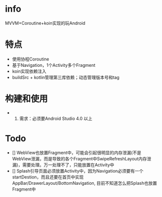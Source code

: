 # info
MVVM+Coroutine+koin实现的玩Android

# 特点
- 使用协程Coroutine
- 基于Navigation，1个Activity多个Fragment
- koin实现依赖注入
- buildSrc + kotlin管理第三库依赖；动态管理版本号和tag

# 构建和使用
- 1. 需求：必须要Android Studio 4.0 以上

# Todo
- [] WebView也放置Fragment中，可能会引起很明显的内存泄漏(不是WebView泄漏，而是导致的各个Fragment中SwipeRefreshLayout内存泄漏)，需要处理。万一处理不了，只能放置在Activity中
- [] Splash引导页面必须放置Activity中，因为Navigation必须要有一个startDestion，而且还要在首页中实现AppBar/DrawerLayout/BottomNavigation,
  目前不知道怎么把Splash也放置Fragment中
